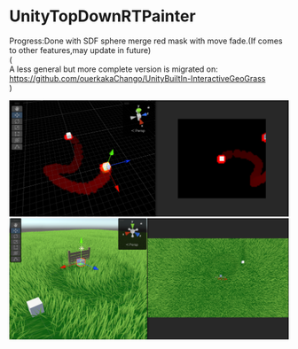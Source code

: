 # UnityTopDownRTPainter  
Progress:Done with SDF sphere merge red mask with move fade.(If comes to other features,may update in future)  
(  
A less general but more complete version is migrated on:   
https://github.com/ouerkakaChango/UnityBuiltIn-InteractiveGeoGrass  
)

![image](showcase/1.png)
![image](showcase/2.png)